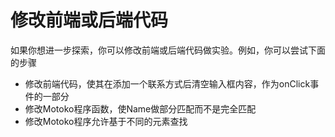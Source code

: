 # 修改前端或后端代码

如果你想进一步探索，你可以修改前端或后端代码做实验。例如，你可以尝试下面的步骤

* 修改前端代码，使其在添加一个联系方式后清空输入框内容，作为onClick事件的一部分
* 修改Motoko程序函数，使Name做部分匹配而不是完全匹配
* 修改Motoko程序允许基于不同的元素查找


